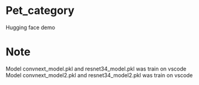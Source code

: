 # Pet_category
Hugging face demo

# Note
Model convnext_model.pkl and resnet34_model.pkl was train on vscode
Model convnext_model2.pkl and resnet34_model2.pkl was train on vscode
